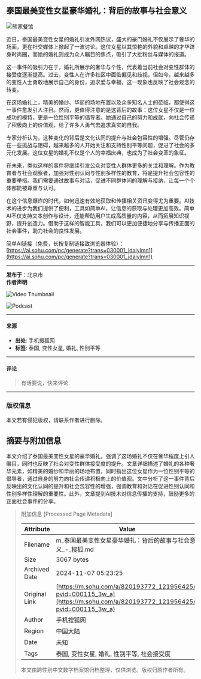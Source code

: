 ## 泰国最美变性女星豪华婚礼：背后的故事与社会意义

![熊家餐馆](http://03e1181bba1cf.cdn.sohucs.com/files/1695809599254.png)

近日，泰国最美变性女星的婚礼引发外网热议，盛大的豪门婚礼不仅展示了奢华的场面，更在社交媒体上掀起了一波讨论。这位女星以其惊艳的外貌和卓越的才华跻身时尚圈，而她的婚礼则成为众人瞩目的焦点，吸引了大批粉丝与媒体的报道。

这一事件的吸引力在于，婚礼所展示的奢华与个性，代表着当前社会对变性群体的接受度逐渐提高。过去，变性人在许多社区中面临偏见和歧视，但如今，越来越多的变性人士勇敢地展示自己的身份，追求爱与幸福，这一现象也反映了社会观念的转变。

在这场婚礼上，精美的婚纱、华丽的场地布置以及众多知名人士的莅临，都使得这一事件愈发引人注目。然而，更值得注意的是这背后的故事：这位女星不仅是一位成功的模特，更是一位性别平等的倡导者。她通过自己的努力和成就，向社会传递了积极向上的价值观，给了许多人勇气去追求真实的自我。

专家分析认为，这种变化的背后是文化认同的提升与社会包容性的增强。尽管仍存在一些挑战与阻碍，越来越多的人开始关注和支持性别平等问题，促进了社会的多元化发展。这位女星的婚礼不仅是个人的幸福庆典，也成为了社会变革的象征。

在未来，类似这样的事件将继续引发公众对变性人群体更多的关注和理解。作为教育者与社会观察者，加强对性别认同与性别多样性的教育，将是提升社会包容性的重要举措。我们需要通过故事与对话，促进不同群体间的理解与接纳，让每一个个体都能被尊重与认可。

在这个信息爆炸的时代，如何迅速有效地获取和传播相关资讯变得尤为重要。AI技术的进步为我们提供了便利，工具如简单AI，让信息的获取与处理更加高效。简单AI不仅支持文本创作与设计，还能帮助用户生成高质量的内容，从而拓展知识视野，提升创造力。借助于这样的智能工具，我们可以更加便捷地分享与传播正面的社会事件，助力社会的良性发展。

简单AI链接（免费，长按复制链接致浏览器体验）：[https://ai.sohu.com/pc/generate?trans=030001_jdaiylmn1](https://ai.sohu.com/pc/generate?trans=030001_jdaiylmn1)

---

**发布于**：北京市  
**作者声明**  

![Video Thumbnail](https://1264568958.rsc.cdn77.org/publisher/contentvideos/cda7f0b7-7ef4-11ef-a2bd-7b1dcfa155d6/ca573f16-7ef4-11ef-a2bd-31efafe6dac6.jpg)

![Podcast](https://1437953666.rsc.cdn77.org/video-ima-sdk/images/pause.png) 

---

#### 来源
- **出处**: 手机搜狐网
- **标签**: 泰国, 变性女星, 婚礼, 性别平等

---

#### 评论
> 有话要说，快来评论

---

### 版权信息
本文若有侵犯版权，请联系作者进行删除。

## 摘要与附加信息

<!-- tcd_abstract -->
本文介绍了泰国最美变性女星的豪华婚礼，强调了这场婚礼不仅在奢华程度上引人瞩目，同时也反映了社会对变性群体接受度的提升。文章详细描述了婚礼的各种奢华元素，如精美的婚纱和华丽的场地布置，同时指出这位女星作为一位性别平等的倡导者，通过自身的努力向社会传递积极向上的价值观。文中分析了这一事件背后反映出的文化认同的提升和社会包容性的增强，强调教育和对话在促进性别认同和性别多样性理解的重要性。此外，文章提到AI技术对信息传播的支持，鼓励更多的正面社会事件的分享。
<!-- tcd_abstract_end -->

> 附加信息 [Processed Page Metadata]
>
> | Attribute       | Value                                  |
> |-----------------|----------------------------------------|
> | Filename        | m_泰国最美变性女星豪华婚礼：背后的故事与社会意义_-_搜狐.md                             |
> | Size            | 3067 bytes                           |
> | Archived Date   | 2024-11-07 05:23:25                             |
> | Original Link   | [https://m.sohu.com/a/820193772_121956425/?pvid=000115_3w_a](https://m.sohu.com/a/820193772_121956425/?pvid=000115_3w_a)                       |
> | Author          | 手机搜狐网                               |
> | Region          | 中国大陆                               |
> | Date            | 未知                                 |
> | Tags            | 泰国, 变性女星, 婚礼, 性别平等, 社会接受度                                 |
>
> 本文由跨性别中文数字档案馆归档整理，仅供浏览。版权归原作者所有。
>